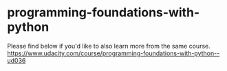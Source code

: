 # programming-foundations-with-python

Please find below if you'd like to also learn more from the same course.<br />
https://www.udacity.com/course/programming-foundations-with-python--ud036
